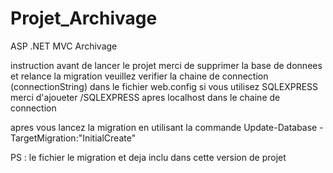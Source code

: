 # Projet_Archivage
ASP .NET MVC Archivage

  

instruction
avant de lancer le projet merci de supprimer la base de donnees et relance la migration 
	veuillez verifier la chaine de connection (connectionString) dans le fichier web.config
	si vous utilisez SQLEXPRESS merci d'ajoueter /SQLEXPRESS apres localhost dans le chaine de connection


apres vous lancez la migration en utilisant la commande 
Update-Database -TargetMigration:"InitialCreate"

PS : le fichier le migration et deja inclu dans cette version de projet
